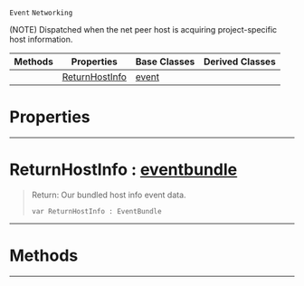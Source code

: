  `Event` `Networking`



(NOTE) Dispatched when the net peer host is acquiring project-specific host information.

|Methods|Properties|Base Classes|Derived Classes|
|---|---|---|---|
| |[ ReturnHostInfo](https://github.com/ZilchEngine/ZilchDocs/blob/master/code_reference/class_reference/acquirenethostinfo.md#returnhostinfo-zilch-engi)|[event](https://github.com/ZilchEngine/ZilchDocs/blob/master/code_reference/class_reference/event.md)| |


 #  Properties


---  
 #  ReturnHostInfo : [eventbundle](https://github.com/ZilchEngine/ZilchDocs/blob/master/code_reference/class_reference/eventbundle.md)

> Return: Our bundled host info event data.
> ``` lang=cpp, name=Nada
> var ReturnHostInfo : EventBundle


---  
 #  Methods


---  
 

 